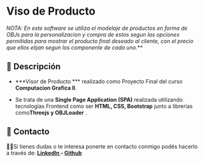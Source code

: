 
# Viso de Producto

*NOTA: En este software se utiliza el modelaje de productos en forma de OBJs para la personalizacion y compra de estos segun las opciones permitidas para mostrar el producto final deseado al cliente, con el precio que  ellos elijan segun los componente de cada uno.***


## 📝 Descripción
- ***Visor de Producto *** realizado como Proyecto Final del curso **Computacion Grafica II**.

- Se trata de una **Single Page Application (SPA)** realizada utilizando tecnologías Frontend como ser **HTML, CSS, Bootstrap** junto a librerias como**Threejs y  OBJLoader** .

## 📩 Contacto
🙋‍♂️Si tienes dudas o te interesa ponerte en contacto conmigo podés hacerlo a través de:
**[LinkedIn ](https://www.linkedin.com/in/eduardo-amaurys-baez-monsanto/) - [Github ](https://github.com/AmaurysBaezM)**
